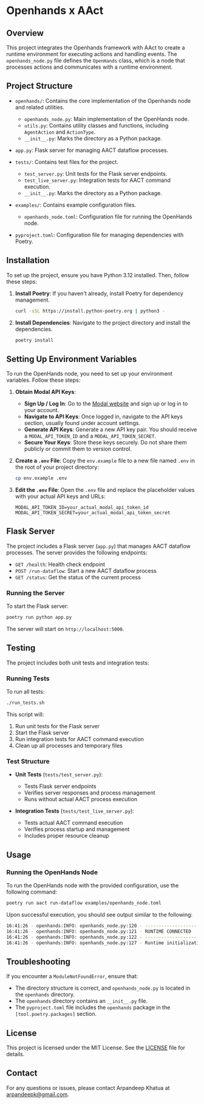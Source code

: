 # Openhands x AAct

## Overview

This project integrates the Openhands framework with AAct to create a runtime environment for executing actions and handling events. The `openhands_node.py` file defines the `OpenHands` class, which is a node that processes actions and communicates with a runtime environment.

## Project Structure

- `openhands/`: Contains the core implementation of the Openhands node and related utilities.
  - `openhands_node.py`: Main implementation of the OpenHands node.
  - `utils.py`: Contains utility classes and functions, including `AgentAction` and `ActionType`.
  - `__init__.py`: Marks the directory as a Python package.

- `app.py`: Flask server for managing AACT dataflow processes.
- `tests/`: Contains test files for the project.
  - `test_server.py`: Unit tests for the Flask server endpoints.
  - `test_live_server.py`: Integration tests for AACT command execution.
  - `__init__.py`: Marks the directory as a Python package.

- `examples/`: Contains example configuration files.
  - `openhands_node.toml`: Configuration file for running the OpenHands node.

- `pyproject.toml`: Configuration file for managing dependencies with Poetry.

## Installation

To set up the project, ensure you have Python 3.12 installed. Then, follow these steps:

1. **Install Poetry**: If you haven't already, install Poetry for dependency management.
   ```bash
   curl -sSL https://install.python-poetry.org | python3 -
   ```

2. **Install Dependencies**: Navigate to the project directory and install the dependencies.
   ```bash
   poetry install
   ```

## Setting Up Environment Variables

To run the OpenHands node, you need to set up your environment variables. Follow these steps:

1. **Obtain Modal API Keys**:
   - **Sign Up / Log In**: Go to the [Modal website](https://modal.com) and sign up or log in to your account.
   - **Navigate to API Keys**: Once logged in, navigate to the API keys section, usually found under account settings.
   - **Generate API Keys**: Generate a new API key pair. You should receive a `MODAL_API_TOKEN_ID` and a `MODAL_API_TOKEN_SECRET`.
   - **Secure Your Keys**: Store these keys securely. Do not share them publicly or commit them to version control.

2. **Create a `.env` File**: Copy the `env.example` file to a new file named `.env` in the root of your project directory:

   ```bash
   cp env.example .env
   ```

3. **Edit the `.env` File**: Open the `.env` file and replace the placeholder values with your actual API keys and URLs:

   ```
   MODAL_API_TOKEN_ID=your_actual_modal_api_token_id
   MODAL_API_TOKEN_SECRET=your_actual_modal_api_token_secret
   ```

## Flask Server

The project includes a Flask server (`app.py`) that manages AACT dataflow processes. The server provides the following endpoints:

- `GET /health`: Health check endpoint
- `POST /run-dataflow`: Start a new AACT dataflow process
- `GET /status`: Get the status of the current process

### Running the Server

To start the Flask server:
```bash
poetry run python app.py
```

The server will start on `http://localhost:5000`.

## Testing

The project includes both unit tests and integration tests:

### Running Tests

To run all tests:
```bash
./run_tests.sh
```

This script will:
1. Run unit tests for the Flask server
2. Start the Flask server
3. Run integration tests for AACT command execution
4. Clean up all processes and temporary files

### Test Structure

- **Unit Tests** (`tests/test_server.py`):
  - Tests Flask server endpoints
  - Verifies server responses and process management
  - Runs without actual AACT process execution

- **Integration Tests** (`tests/test_live_server.py`):
  - Tests actual AACT command execution
  - Verifies process startup and management
  - Includes proper resource cleanup

## Usage

### Running the OpenHands Node

To run the OpenHands node with the provided configuration, use the following command:
```bash
poetry run aact run-dataflow examples/openhands_node.toml
```

Upon successful execution, you should see output similar to the following:

```bash
16:41:26 - openhands:INFO: openhands_node.py:120 - --------------------
16:41:26 - openhands:INFO: openhands_node.py:121 - RUNTIME CONNECTED
16:41:26 - openhands:INFO: openhands_node.py:122 - --------------------
16:41:26 - openhands:INFO: openhands_node.py:127 - Runtime initialization took 157.77 seconds.
```

## Troubleshooting

If you encounter a `ModuleNotFoundError`, ensure that:

- The directory structure is correct, and `openhands_node.py` is located in the `openhands` directory.
- The `openhands` directory contains an `__init__.py` file.
- The `pyproject.toml` file includes the `openhands` package in the `[tool.poetry.packages]` section.

## License

This project is licensed under the MIT License. See the [LICENSE](LICENSE) file for details.

## Contact

For any questions or issues, please contact Arpandeep Khatua at arpandeepk@gmail.com.